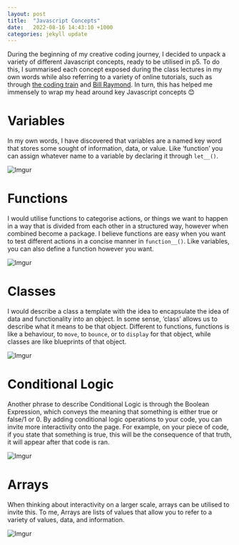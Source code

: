 ```yaml
---
layout: post
title:  "Javascript Concepts"
date:   2022-08-16 14:43:10 +1000
categories: jekyll update
---
```


During the beginning of my creative coding journey, I decided to unpack a variety of different Javascript concepts, ready to be utilised in p5. To do this, I summarised each concept exposed during the class lectures in my own words while also referring to a variety of online tutorials, such as through [the coding train]( https://www.youtube.com/c/TheCodingTrain) and [Bill Raymond]( https://www.youtube.com/c/WilliamRaymondPM). In turn, this has helped me immensely to wrap my head around key Javascript concepts :blush:

#   Variables 
In my own words, I have discovered that variables are a named key word that stores some sought of information, data, or value. Like ‘function’ you can assign whatever name to a variable by declaring it through `let__()`.

![Imgur](https://i.imgur.com/Z4AIRyl.png)

#   Functions 
I would utilise functions to categorise actions, or things we want to happen in a way that is divided from each other in a structured way, however when combined become a package. I believe functions are easy when you want to test different actions in a concise manner in `function__()`. Like variables, you can also define a function however you want. 

![Imgur](https://i.imgur.com/4jQ8pEi.png)

#   Classes 
I would describe a class a template with the idea to encapsulate the idea of data and functionality into an object. In some sense, ‘class’ allows us to describe what it means to be that object. Different to functions, functions is like a behaviour, to  `move`, to  `bounce`, or to  `display` for that object, while classes are like blueprints of that object. 

![Imgur](https://i.imgur.com/36rv9E6.png)

#   Conditional Logic 
Another phrase to describe Conditional Logic is through the Boolean Expression, which conveys the meaning that something is either true or false/1 or 0. By adding conditional logic operations to your code, you can invite more interactivity onto the page. For example, on your piece of code, if you state that something is true, this will be the consequence of that truth, it will appear after that code is ran. 

![Imgur](https://i.imgur.com/uHO4NIa.png)

#   Arrays 
When thinking about interactivity on a larger scale, arrays can be utilised to invite this. To me, Arrays are lists of values that allow you to refer to a variety of values, data, and information. 

![Imgur](https://i.imgur.com/EZtleDw.png)



